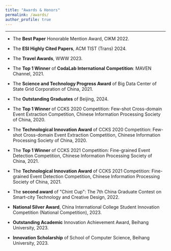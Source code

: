 ```yaml
---
title: "Awards & Honors"
permalink: /awards/
author_profile: true
---
```

---

* The **Best Paper** Honorable Mention Award, CIKM 2022.
  
* The **ESI Highly Cited Papers**, ACM TIST (Trans) 2024.
  
* The **Travel Awards**, WWW 2023.
  
* The **Top 1 Winner** of **CodaLab International Competition**: MAVEN Channel, 2021.
  
* The **Science and Technology Progress Award** of Big Data Center of State Grid Corporation of China, 2021.
  
* The **Outstanding Graduates** of Beijing, 2024.

* The **Top 1 Winner** of CCKS 2020 Competition: Few-shot Cross-domain Event Extraction Competition, Chinese Information Processing Society of China, 2020.

* The **Technological Innovation Award** of CCKS 2020 Competition: Few-shot Cross-domain Event Extraction Competition, Chinese Information Processing Society of China, 2020.

* The **Top 1 Winner** of CCKS 2021 Competition: Fine-grained Event Detection Competition, Chinese Information Processing Society of China, 2021.

* The **Technological Innovation Award** of CCKS 2021 Competition: Fine-grained Event Detection Competition, Chinese Information Processing Society of China, 2021.
  
* The **second award** of "Chint Cup": The 7th China Graduate Contest on Smart-city Technology and Creative Design, 2022.
  
* **National Silver Award**, China International College Student Innovation Competition (National Competition), 2023.
  
* **Outstanding Academic** Innovation Achievement Award, Beihang University, 2023.
  
* **Innovation Scholarship** of School of Computer Science, Beihang University, 2023.


  

